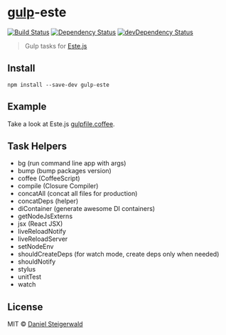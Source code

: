 # [gulp](http://gulpjs.com)-este
[![Build Status](https://secure.travis-ci.org/steida/gulp-este.png?branch=master)](http://travis-ci.org/steida/gulp-este) [![Dependency Status](https://david-dm.org/steida/gulp-este.png)](https://david-dm.org/steida/gulp-este) [![devDependency Status](https://david-dm.org/steida/gulp-este/dev-status.png)](https://david-dm.org/steida/gulp-este#info=devDependencies)

> Gulp tasks for [Este.js](https://github.com/steida/este)

## Install

```
npm install --save-dev gulp-este
```

## Example

Take a look at Este.js [gulpfile.coffee](https://github.com/steida/este/blob/master/gulpfile.coffee).

## Task Helpers

- bg (run command line app with args)
- bump (bump packages version)
- coffee (CoffeeScript)
- compile (Closure Compiler)
- concatAll (concat all files for production)
- concatDeps (helper)
- diContainer (generate awesome DI containers)
- getNodeJsExterns
- jsx (React JSX)
- liveReloadNotify
- liveReloadServer
- setNodeEnv
- shouldCreateDeps (for watch mode, create deps only when needed)
- shouldNotify
- stylus
- unitTest
- watch

## License

MIT © [Daniel Steigerwald](https://github.com/steida)
